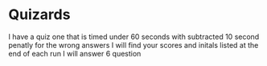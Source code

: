 # Quizards
I have a quiz 
one that is timed under 60 seconds with subtracted 10 second penatly for the wrong answers
I will find your scores and initals listed at the end of each run
I will answer 6 question

